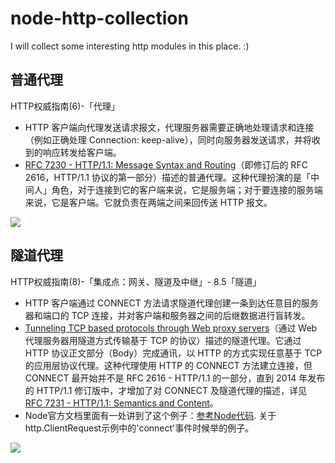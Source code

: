 # node-http-collection
I will collect some interesting http modules in this place. :)

## 普通代理
HTTP权威指南(6)-「代理」

- HTTP 客户端向代理发送请求报文，代理服务器需要正确地处理请求和连接（例如正确处理 Connection: keep-alive），同时向服务器发送请求，并将收到的响应转发给客户端。
- [RFC 7230 - HTTP/1.1: Message Syntax and Routing](http://tools.ietf.org/html/rfc7230)（即修订后的 RFC 2616，HTTP/1.1 协议的第一部分）描述的普通代理。这种代理扮演的是「中间人」角色，对于连接到它的客户端来说，它是服务端；对于要连接的服务端来说，它是客户端。它就负责在两端之间来回传送 HTTP 报文。

![](https://st.imququ.com/i/webp/static/uploads/2015/11/web_proxy.png.webp)


## 隧道代理
HTTP权威指南(8)-「集成点：网关、隧道及中继」- 8.5「隧道」

- HTTP 客户端通过 CONNECT 方法请求隧道代理创建一条到达任意目的服务器和端口的 TCP 连接，并对客户端和服务器之间的后继数据进行盲转发。
- [Tunneling TCP based protocols through Web proxy servers](https://tools.ietf.org/html/draft-luotonen-web-proxy-tunneling-01)（通过 Web 代理服务器用隧道方式传输基于 TCP 的协议）描述的隧道代理。它通过 HTTP 协议正文部分（Body）完成通讯，以 HTTP 的方式实现任意基于 TCP 的应用层协议代理。这种代理使用 HTTP 的 CONNECT 方法建立连接，但 CONNECT 最开始并不是 RFC 2616 - HTTP/1.1 的一部分，直到 2014 年发布的 HTTP/1.1 修订版中，才增加了对 CONNECT 及隧道代理的描述，详见 [RFC 7231 - HTTP/1.1: Semantics and Content](https://tools.ietf.org/html/rfc7231#section-4.3.6)。
- Node官方文档里面有一处讲到了这个例子：[参考Node代码](https://nodejs.org/docs/latest-v5.x/api/http.html#http_class_http_server). 关于http.ClientRequest示例中的'connect'事件时候举的例子。

![](https://st.imququ.com/i/webp/static/uploads/2015/11/web_tunnel.png.webp)


